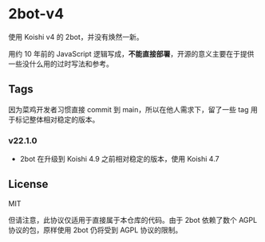 # 2bot-v4

使用 Koishi v4 的 2bot，并没有焕然一新。

用约 10 年前的 JavaScript 逻辑写成，**不能直接部署**，开源的意义主要在于提供一些没什么用的过时写法和参考。

## Tags

因为菜鸡开发者习惯直接 commit 到 main，所以在他人需求下，留了一些 tag 用于标记整体相对稳定的版本。

### v22.1.0

- 2bot 在升级到 Koishi 4.9 之前相对稳定的版本，使用 Koishi 4.7

## License

MIT

但请注意，此协议仅适用于直接属于本仓库的代码。由于 2bot 依赖了数个 AGPL 协议的包，原样使用 2bot 仍将受到 AGPL 协议的限制。